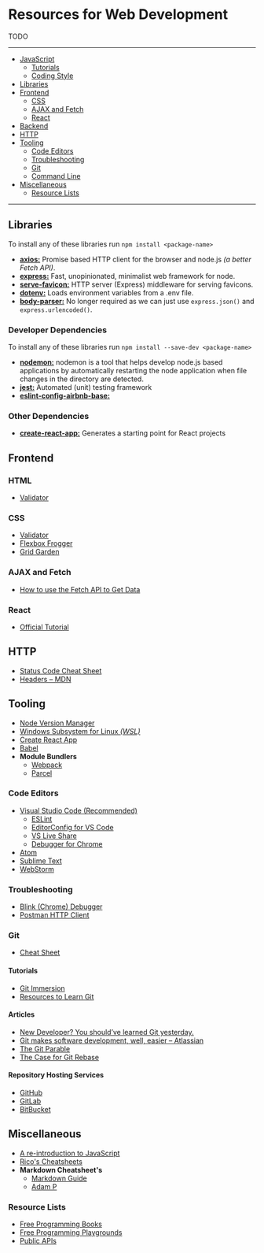 # Resources for Web Development

TODO


***
- [JavaScript](https://github.com/mpalmr/resources/blob/master/javascript.md)
    - [Tutorials](#tutorials)
	- [Coding Style](#coding-style)
- [Libraries](#libraries)
- [Frontend](#frontend)
	- [CSS](#css)
    - [AJAX and Fetch](#ajax-and-fetch)
    - [React](#react)
- [Backend](#backend)
- [HTTP](#http)
- [Tooling](#tooling)
    - [Code Editors](#code-editors)
    - [Troubleshooting](#troubleshooting)
    - [Git](#git)
	- [Command Line](#command-line)
- [Miscellaneous](#miscellaneous)
	- [Resource Lists](#resources-lists)
***




## Libraries

To install any of these libraries run `npm install <package-name>`

- [**axios:**](https://www.npmjs.com/package/axios) Promise based HTTP client for the browser and node.js _(a better Fetch API)_.
- [**express:**](https://www.npmjs.com/package/express) Fast, unopinionated, minimalist web framework for node.
- [**serve-favicon:**](https://www.npmjs.com/package/serve-favicon) HTTP server (Express) middleware for serving favicons.
- [**dotenv:**](https://www.npmjs.com/package/dotenv) Loads environment variables from a .env file.
- [**body-parser:**](https://www.npmjs.com/package/body-parser) No longer required as we can just use `express.json()` and `express.urlencoded()`.


### Developer Dependencies

To install any of these libraries run `npm install --save-dev <package-name>`

- [**nodemon:**](https://www.npmjs.com/package/nodemon) nodemon is a tool that helps develop node.js based applications by automatically restarting the node application when file changes in the directory are detected.
- [**jest:**](https://www.npmjs.com/package/jest) Automated (unit) testing framework
- [**eslint-config-airbnb-base:**](https://www.npmjs.com/package/eslint-config-airbnb-base)


### Other Dependencies

- [**create-react-app:**](https://www.npmjs.com/package/create-react-app) Generates a starting point for React projects




## Frontend

### HTML

- [Validator](https://whatwg.org/validator/)


### CSS

- [Validator](https://jigsaw.w3.org/css-validator/)
- [Flexbox Frogger](https://flexboxfroggy.com/)
- [Grid Garden](https://cssgridgarden.com/)


### AJAX and Fetch

- [How to use the Fetch API to Get Data](https://scotch.io/tutorials/how-to-use-the-javascript-fetch-api-to-get-data)


### React

- [Official Tutorial](https://reactjs.org/tutorial/tutorial.html)




## HTTP

- [Status Code Cheat Sheet](https://www.restapitutorial.com/httpstatuscodes.html)
- [Headers – MDN](https://developer.mozilla.org/en-US/docs/Web/HTTP/Headers)




## Tooling

- [Node Version Manager](https://github.com/creationix/nvm/blob/master/README.md#installation-and-update)
- [Windows Subsystem for Linux _(WSL)_](https://docs.microsoft.com/en-us/windows/wsl/install-win10)
- [Create React App](https://github.com/facebook/create-react-app)
- [Babel](https://babeljs.io/)
- **Module Bundlers**
	- [Webpack](https://webpack.js.org/)
	- [Parcel](https://parceljs.org)


### Code Editors

- [Visual Studio Code (Recommended)](https://code.visualstudio.com/)
	- [ESLint](https://marketplace.visualstudio.com/items?itemName=dbaeumer.vscode-eslint)
	- [EditorConfig for VS Code](https://marketplace.visualstudio.com/items?itemName=EditorConfig.EditorConfig)
	- [VS Live Share](https://marketplace.visualstudio.com/items?itemName=MS-vsliveshare.vsliveshare)
	- [Debugger for Chrome](https://marketplace.visualstudio.com/items?itemName=msjsdiag.debugger-for-chrome)
- [Atom](https://atom.io)
- [Sublime Text](https://www.sublimetext.com/)
- [WebStorm](https://www.jetbrains.com/webstorm/)


### Troubleshooting

- [Blink (Chrome) Debugger](https://www.youtube.com/watch?time_continue=1&v=H0XScE08hy8)
- [Postman HTTP Client](https://www.getpostman.com/)


### Git

- [Cheat Sheet](https://github.github.com/training-kit/downloads/github-git-cheat-sheet/)

#### Tutorials
- [Git Immersion](http://gitimmersion.com/)
- [Resources to Learn Git](https://try.github.io/)

#### Articles
- [New Developer? You should’ve learned Git yesterday.](https://codeburst.io/number-one-piece-of-advice-for-new-developers-ddd08abc8bfa)
- [Git makes software development, well, easier – Atlassian](https://www.atlassian.com/agile/software-development/git)
- [The Git Parable](http://tom.preston-werner.com/2009/05/19/the-git-parable.html)
- [The Case for Git Rebase](http://www.darwinweb.net/articles/the-case-for-git-rebase)

#### Repository Hosting Services
- [GitHub](https://github.com)
- [GitLab](https://gitlab.com/)
- [BitBucket](https://bitbucket.org/)




## Miscellaneous

- [A re-introduction to JavaScript](https://developer.mozilla.org/en-US/docs/Web/JavaScript/A_re-introduction_to_JavaScript)
- [Rico's Cheatsheets](https://devhints.io/)
- **Markdown Cheatsheet's**
	- [Markdown Guide](https://www.markdownguide.org/cheat-sheet/)
	- [Adam P](https://github.com/adam-p/markdown-here/wiki/Markdown-Cheatsheet)


### Resource Lists

- [Free Programming Books](https://ebookfoundation.github.io/free-programming-books/free-programming-books.html)
- [Free Programming Playgrounds](https://ebookfoundation.github.io/free-programming-books/free-programming-playgrounds.html)
- [Public APIs](https://github.com/toddmotto/public-apis#index)
